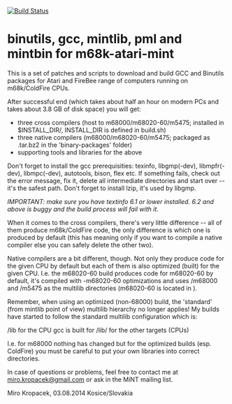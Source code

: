 [![Build Status](https://travis-ci.org/mikrosk/m68k-atari-mint-build.svg?branch=master)](https://travis-ci.org/mikrosk/m68k-atari-mint-build)

binutils, gcc, mintlib, pml and mintbin for m68k-atari-mint
===========================================================

This is a set of patches and scripts to download and build GCC and Binutils
packages for Atari and FireBee range of computers running on m68k/ColdFire
CPUs.

After successful end (which takes about half an hour on modern PCs and takes
about 3.8 GB of disk space) you will get:

- three cross compilers (host to m68000/m68020-60/m5475; installed in
  $INSTALL_DIR/<cpu>, INSTALL_DIR is defined in build.sh)
- three native compilers (m68000/m68020-60/m5475; packaged as .tar.bz2 in
  the 'binary-packages' folder)
- supporting tools and libraries for the above

Don't forget to install the gcc prerequisities: texinfo, libgmp(-dev),
libmpfr(-dev), libmpc(-dev), autotools, bison, flex etc. If something fails,
check out the error message, fix it, delete all intermediate directories and
start over -- it's the safest path. Don't forget to install lzip, it's used
by libgmp.

*IMPORTANT: make sure you have textinfo 6.1 or lower installed. 6.2 and above is
buggy and the build process will fail with it.*

When it comes to the cross compilers, there's very little difference -- all
of them produce m68k/ColdFire code, the only difference is which one is
produced by default (this has meaning only if you want to compile a native
compiler else you can safely delete the other two).

Native compilers are a bit different, though. Not only they produce code for
the given CPU by default but each of them is also optimized (built) for the
given CPU. I.e. the m68020-60 build produces code for m68020-60 by default,
it's compiled with -m68020-60 optimizations and uses <prefix>/m68000 and
<prefix>/m5475 as the multilib directories (m68020-60 is located in
<prefix>).

Remember, when using an optimized (non-68000) build, the 'standard' (from
mintlib point of view) multilib hierarchy no longer applies! My builds have
started to follow the standard multilib configuration which is:

<prefix>/lib for the CPU gcc is built for
<prefix>/lib/<cpu> for the other targets (CPUs)

I.e. for m68000 nothing has changed but for the optimized builds (esp.
ColdFire) you must be careful to put your own libraries into correct
directories.

In case of questions or problems, feel free to contact me at
miro.kropacek@gmail.com or ask in the MiNT mailing list.

Miro Kropacek,
03.08.2014
Kosice/Slovakia
